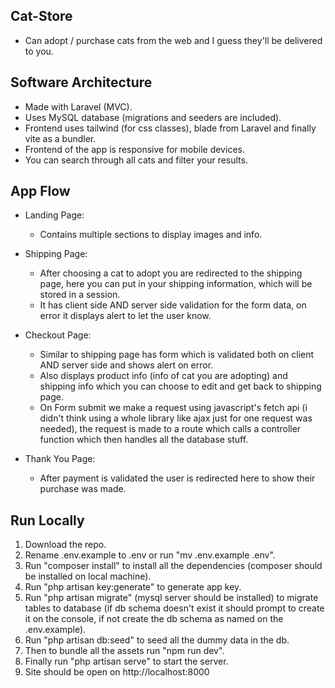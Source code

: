 ## Cat-Store

- Can adopt / purchase cats from the web and I guess they'll be delivered to you.

## Software Architecture

- Made with Laravel (MVC).
- Uses MySQL database (migrations and seeders are included).
- Frontend uses tailwind (for css classes), blade from Laravel and finally vite as a bundler.
- Frontend of the app is responsive for mobile devices.
- You can search through all cats and filter your results.

## App Flow

- Landing Page:
    - Contains multiple sections to display images and info.
    
- Shipping Page:
    - After choosing a cat to adopt you are redirected to the shipping page,
    here you can put in your shipping information, which will be stored in a session.
    - It has client side AND server side validation for the form data, on error it displays
    alert to let the user know.

- Checkout Page:
    - Similar to shipping page has form which is validated both on client AND server side and shows alert on error.
    - Also displays product info (info of cat you are adopting) and shipping info which
    you can choose to edit and get back to shipping page.
    - On Form submit we make a request using javascript's fetch api (i didn't think using a whole library
    like ajax just for one request was needed), the request is made to a route which calls a controller function
    which then handles all the database stuff.
    
- Thank You Page:
    - After payment is validated the user is redirected here to show their purchase was made.

## Run Locally

1. Download the repo.
2. Rename .env.example to .env or run "mv .env.example .env".
3. Run "composer install" to install all the dependencies (composer should be installed on local machine).
4. Run "php artisan key:generate" to generate app key.
5. Run "php artisan migrate" (mysql server should be installed) to migrate tables to database (if db schema doesn't exist it should prompt to create it on the console, if not create the db schema as named on the .env.example).
6. Run "php artisan db:seed" to seed all the dummy data in the db.
7. Then to bundle all the assets run "npm run dev".
8. Finally run "php artisan serve" to start the server.
9. Site should be open on http://localhost:8000
